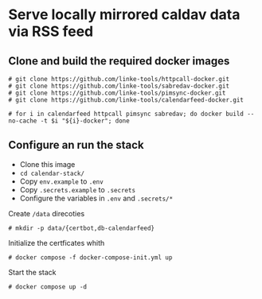 # Serve locally mirrored caldav data via RSS feed


## Clone and build the required docker images



    # git clone https://github.com/linke-tools/httpcall-docker.git
    # git clone https://github.com/linke-tools/sabredav-docker.git
    # git clone https://github.com/linke-tools/pimsync-docker.git
    # git clone https://github.com/linke-tools/calendarfeed-docker.git

    # for i in calendarfeed httpcall pimsync sabredav; do docker build --no-cache -t $i "${i}-docker"; done

## Configure an run the stack

* Clone this image
* `cd calendar-stack/`
* Copy `env.example` to `.env`
* Copy `.secrets.example` to `.secrets`
* Configure the variables in `.env` and `.secrets/*`

Create `/data` direcoties

    # mkdir -p data/{certbot,db-calendarfeed}

Initialize the certficates whith

    # docker compose -f docker-compose-init.yml up

Start the stack

    # docker compose up -d
